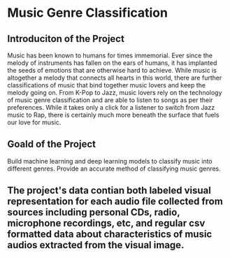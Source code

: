 # Music Genre Classification

## Introduciton of the Project
Music has been known to humans for times immemorial. Ever since the melody of instruments has fallen on the ears of humans, it has implanted the seeds of emotions that are otherwise hard to achieve.
While music is altogether a melody that connects all hearts in this world, there are further classifications of music that bind together music lovers and keep the melody going on.
From K-Pop to Jazz, music lovers rely on the technology of music genre classification and are able to listen to songs as per their preferences. While it takes only a click for a listener to switch from Jazz music to Rap, there is certainly much more beneath the surface that fuels our love for music.

## Goald of the Project 
Build machine learning and deep learning models to classify music into different genres. Provide an accurate method of classifying music genres. 

## The project's data contian both labeled visual representation for each audio file collected from sources including personal CDs, radio, microphone recordings, etc, and regular csv formatted data about characteristics of music audios extracted from the visual image.
